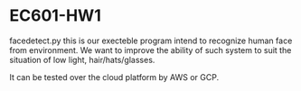 # EC601-HW1

facedetect.py this is our execteble program intend to recognize human face from environment. We want to improve the ability of such system to suit the situation of low light, hair/hats/glasses.

It can be tested over the cloud platform by AWS or GCP. 
